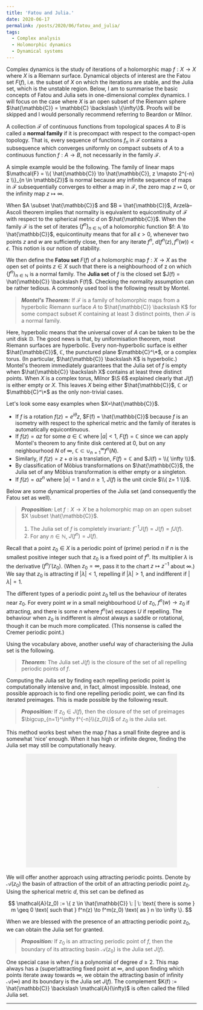 ```yaml
---
title: 'Fatou and Julia.'
date: 2020-06-17
permalink: /posts/2020/06/fatou_and_julia/
tags:
  - Complex analysis
  - Holomorphic dynamics
  - Dynamical systems
---
```


Complex dynamics is the study of iterations of a holomorphic map $f: X \to X$ where $X$ is a Riemann surface. Dynamical objects of interest are the Fatou set $F(f)$, i.e. the subset of $X$ on which the iterations are stable, and the Julia set, which is the unstable region. Below, I am to summarise the basic concepts of Fatou and Julia sets in one-dimensional complex dynamics. I will focus on the case where $X$ is an open subset of the Riemann sphere $\hat{\mathbb{C}} = \mathbb{C} \backslash \{\infty\}$. Proofs will be skipped and I would personally recommend referring to Beardon or Milnor.

A collection $\mathcal{F}$ of continuous functions from topological spaces $A$ to $B$ is called a **normal family** if it is precompact with respect to the compact-open topology. That is, every sequence of functions $f_n$ in $\mathcal{F}$ contains a subsequence which converges uniformly on compact subsets of $A$ to a continuous function $f: A \to B$, not necessarily in the family $\mathcal{F}$.

A simple example would be the following. The family of linear maps $\mathcal{F} = \\{ \hat{\mathbb{C}} \to \hat{\mathbb{C}}, z \mapsto 2^{-n} z \\}_{n \in \mathbb{Z}}$ is normal because any infinite sequence of maps in $\mathcal{F}$ subsequentially converges to either a map in $\mathcal{F}$, the zero map $z \mapsto 0$, or the infinity map $z \mapsto \infty$.

When $A \subset \hat{\mathbb{C}}$ and $B = \hat{\mathbb{C}}$, Arzelà–Ascoli theorem implies that normality is equivalent to equicontinuity of $\mathcal{F}$ with respect to the spherical metric $d$ on $\hat{\mathbb{C}}$. When the family $\mathcal{F}$ is the set of iterates $\{f^n\}_{n \in \mathbb{N}}$ of a holomorphic function $f: A \to \hat{\mathbb{C}}$, equicontinuity means that for all $\epsilon >0$, whenever two points $z$ and $w$ are sufficiently close, then for any iterate $f^n$, $d(f^n(z),f^n(w)) < \epsilon$. This notion is our notion of stability.

We then define the **Fatou set** $F(f)$ of a holomorphic map $f: X \to X$ as the open set of points $z \in X$ such that there is a neighbourhood of z on which $\{f^n\}_{n \in \mathbb{N}}$ is a normal family. The **Julia set** of $f$ is the closed set $J(f) = \hat{\mathbb{C}} \backslash F(f)$. Checking the normality assumption can be rather tedious. A commonly used tool is the following result by Montel.

> **_Montel's Theorem:_** If $\mathcal{F}$ is a family of holomorphic maps from a hyperbolic Riemann surface $A$ to $\hat{\mathbb{C}} \backslash K$ for some compact subset $K$ containing at least 3 distinct points, then $\mathcal{F}$ is a normal family.

Here, hyperbolic means that the universal cover of $A$ can be taken to be the unit disk $\mathbb{D}$. The good news is that, by uniformisation theorem, most Riemann surfaces are hyperbolic. Every non-hyperbolic surface is either $\hat{\mathbb{C}}$, $\mathbb{C}$, the punctured plane $\mathbb{C}^\*$, or a complex torus. (In particular, $\hat{\mathbb{C}} \backslash K$ is hyperbolic.) Montel's theorem immediately guarantees that the Julia set of $f$ is empty when $\hat{\mathbb{C}} \backslash X$ contains at least three distinct points. When $X$ is a complex torus, Milnor $\S 6$ explained clearly that $J(f)$ is either empty or $X$. This leaves $X$ being either $\hat{\mathbb{C}}$, $\mathbb{C}$ or $\mathbb{C}^\*$ as the only non-trivial cases.

Let's look some easy examples when $X=\hat{\mathbb{C}}$.
* If $f$ is a rotation $f(z) = e^{i\theta} z$, $F(f) = \hat{\mathbb{C}}$ because $f$ is an isometry with respect to the spherical metric and the family of iterates is automatically equicontinuous.
* If $f(z) = az$ for some $a \in \mathbb{C}$ where $\lvert a \rvert < 1$, $F(f) = \mathbb{C}$ since we can apply Montel's theorem to any finite disk centered at $0$, but on any neighbourhood $N$ of $\infty$, $\mathbb{C} \subset \cup_{n=1}^\infty f^n(N)$.
* Similarly, if $f(z) = z+a$ is a translation, $F(f) =  \mathbb{C}$ and $J(f) = \\{ \infty \\}$.
* By classification of Möbius transformations on $\hat{\mathbb{C}}$, the Julia set of any Möbius transformation is either empty or a singleton.
* If $f(z) = az^n$ where $\lvert a \rvert = 1$ and $n \geq 1$, $J(f)$ is the unit circle $\\{ z= 1 \\}$.

Below are some dynamical properties of the Julia set (and consequently the Fatou set as well).

> **_Proposition:_** Let $f: X \to X$ be a holomorphic map on an open subset $X \subset \hat{\mathbb{C}}$.
> 1. The Julia set of $f$ is completely invariant: $f^{-1}J(f) = J(f) = f J(f)$.   
> 2. For any $n \in \mathbb{N}$, $J(f^n) = J(f)$.

Recall that a point $z_0 \in X$ is a periodic point of (prime) period $n$ if $n$ is the smallest positive integer such that $z_0$ is a fixed point of $f^n$. Its multiplier $\lambda$ is the derivative $(f^n)'(z_0)$. (When $z_0 = \infty$, pass it to the chart $z \mapsto z^{-1}$ about $\infty$.) We say that $z_0$ is attracting if $\lvert \lambda \rvert<1$, repelling if $\lvert \lambda \rvert>1$, and indifferent if $\lvert \lambda \rvert=1$.

The different types of a periodic point $z_0$ tell us the behaviour of iterates near $z_0$. For every point $w$ in a small neighbourhood $U$ of $z_0$, $f^n(w) \to z_0$ if attracting, and there is some $n$ where $f^n(w)$ escapes $U$ if repelling. The behaviour when $z_0$ is indifferent is almost always a saddle or rotational, though it can be much more complicated. (This nonsense is called the Cremer periodic point.)

Using the vocabulary above, another useful way of characterising the Julia set is the following.

> **_Theorem:_** The Julia set $J(f)$ is the closure of the set of all repelling periodic points of $f$.

Computing the Julia set by finding each repelling periodic point is computationally intensive and, in fact, almost impossible. Instead, one possible approach is to find one repelling periodic point, we can find its iterated preimages. This is made possible by the following result.

> **_Proposition:_** If $z_0 \in J(f)$, then the closure of the set of preimages $\bigcup_{n=1}^\infty f^{-n}\\{z_0\\}$ of $z_0$ is the Julia set.

This method works best when the map $f$ has a small finite degree and is somewhat 'nice' enough. When it has high or infinite degree, finding the Julia set may still be computationally heavy.

<p align="center">
  <img src="/images/iteratedpreimages01.gif" width="400" height="300" />
</p>


We will offer another approach using attracting periodic points. Denote by $\mathcal{A}(z_0)$ the basin of attraction of the orbit of an attracting periodic point $z_0$. Using the spherical metric $d$, this set can be defined as

$$
\mathcal{A}(z_0) := \{ z \in \hat{\mathbb{C}} \: | \: \text{ there is some } m \geq 0 \text{ such that } f^n(z) \to f^m(z_0) \text{ as } n \to \infty \}.
$$

When we are blessed with the presence of an attracting periodic point $z_0$, we can obtain the Julia set for granted.

> **_Proposition:_** If $z_0$ is an attracting periodic point of $f$, then the boundary of its attracting basin $\mathcal{A}(z_0)$ is the Julia set $J(f)$.

One special case is when $f$ is a polynomial of degree $d \geq 2$. This map always has a (super)attracting fixed point at $\infty$, and upon finding which points iterate away towards $\infty$, we obtain the attracting basin of infinity $\mathcal{A}(\infty)$ and its boundary is the Julia set $J(f)$. The complement $K(f) := \hat{\mathbb{C}} \backslash \mathcal{A}(\infty)$ is often called the filled Julia set.

------
